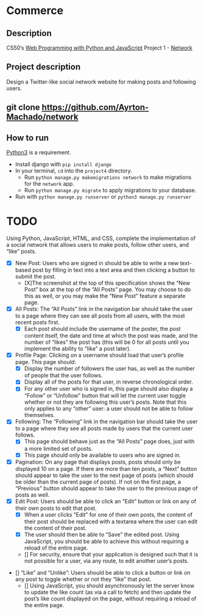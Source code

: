 # Commerce
## Description
CS50’s [Web Programming with Python and JavaScript](https://cs50.harvard.edu/web/2020/) Project 1 - [Network]([https://cs50.harvard.edu/web/2020/projects/4/network/](https://cs50.harvard.edu/web/2020/projects/4/network/))

## Project description
Design a Twitter-like social network website for making posts and following users.

## git clone https://github.com/Ayrton-Machado/network

## How to run
[Python3](https://www.python.org/) is a requirement.  
- Install django with `pip install django`
- In your terminal, `cd` into the `project4` directory.
  - Run `python manage.py makemigrations network` to make migrations for the `network` app.
  - Run `python manage.py migrate` to apply migrations to your database.
- Run with `python manage.py runserver` or `python3 manage.py runserver`

# TODO
Using Python, JavaScript, HTML, and CSS, complete the implementation of a social network that allows users to make posts, follow other users, and “like” posts.

- [X] New Post: Users who are signed in should be able to write a new text-based post by filling in text into a text area and then clicking a button to submit the post.
    - [X]The screenshot at the top of this specification shows the “New Post” box at the top of the “All Posts” page. You may choose to do this as well, or you may make the “New Post” feature a separate page.
- [X] All Posts: The “All Posts” link in the navigation bar should take the user to a page where they can see all posts from all users, with the most recent posts first.
    - [X] Each post should include the username of the poster, the post content itself, the date and time at which the post was made, and the number of “likes” the post has (this will be 0 for all posts until you implement the ability to “like” a post later).
- [X] Profile Page: Clicking on a username should load that user’s profile page. This page should:
    - [X] Display the number of followers the user has, as well as the number of people that the user follows.
    - [X] Display all of the posts for that user, in reverse chronological order.
    - [X] For any other user who is signed in, this page should also display a “Follow” or “Unfollow” button that will let the current user toggle whether or not they are following this user’s posts. Note that this only applies to any “other” user: a user should not be able to follow themselves.
- [X] Following: The “Following” link in the navigation bar should take the user to a page where they see all posts made by users that the current user follows.
    - [X] This page should behave just as the “All Posts” page does, just with a more limited set of posts.
    - [X] This page should only be available to users who are signed in.
- [X] Pagination: On any page that displays posts, posts should only be displayed 10 on a page. If there are more than ten posts, a “Next” button should appear to take the user to the next page of posts (which should be older than the current page of posts). If not on the first page, a “Previous” button should appear to take the user to the previous page of posts as well.
- [X] Edit Post: Users should be able to click an “Edit” button or link on any of their own posts to edit that post.
    - [X] When a user clicks “Edit” for one of their own posts, the content of their post should be replaced with a textarea where the user can edit the content of their post.
    - [X] The user should then be able to “Save” the edited post. Using JavaScript, you should be able to achieve this without requiring a reload of the entire page.
    - [] For security, ensure that your application is designed such that it is not possible for a user, via any route, to edit another user’s posts.
- [] “Like” and “Unlike”: Users should be able to click a button or link on any post to toggle whether or not they “like” that post.
    - [] Using JavaScript, you should asynchronously let the server know to update the like count (as via a call to fetch) and then update the post’s like count displayed on the page, without requiring a reload of the entire page.